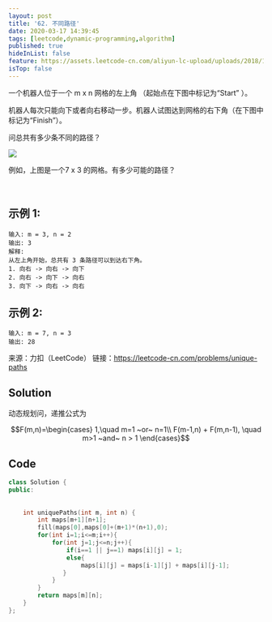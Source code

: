 ```yaml
---
layout: post
title: '62. 不同路径'
date: 2020-03-17 14:39:45
tags: [leetcode,dynamic-programming,algorithm]
published: true
hideInList: false
feature: https://assets.leetcode-cn.com/aliyun-lc-upload/uploads/2018/10/22/robot_maze.png
isTop: false
---
```

一个机器人位于一个 m x n 网格的左上角 （起始点在下图中标记为“Start” ）。

机器人每次只能向下或者向右移动一步。机器人试图达到网格的右下角（在下图中标记为“Finish”）。

问总共有多少条不同的路径？

![](https://assets.leetcode-cn.com/aliyun-lc-upload/uploads/2018/10/22/robot_maze.png)

例如，上图是一个7 x 3 的网格。有多少可能的路径？

 

## 示例 1:
```
输入: m = 3, n = 2
输出: 3
解释:
从左上角开始，总共有 3 条路径可以到达右下角。
1. 向右 -> 向右 -> 向下
2. 向右 -> 向下 -> 向右
3. 向下 -> 向右 -> 向右
```
## 示例 2:
```
输入: m = 7, n = 3
输出: 28
```
来源：力扣（LeetCode）
链接：https://leetcode-cn.com/problems/unique-paths


## Solution

动态规划问，递推公式为

$$F(m,n)=\begin{cases}
1,\quad m=1  ~or~  n=1\\
F(m-1,n) + F(m,n-1), \quad m>1 ~and~  n > 1
\end{cases}$$

## Code

```c++
class Solution {
public:
  
    
    int uniquePaths(int m, int n) {
        int maps[m+1][n+1];
        fill(maps[0],maps[0]+(m+1)*(n+1),0);
        for(int i=1;i<=m;i++){
            for(int j=1;j<=n;j++){
                if(i==1 || j==1) maps[i][j] = 1;
                else{
                    maps[i][j] = maps[i-1][j] + maps[i][j-1];
               }
            }
        }
        return maps[m][n];
    }
};

```
